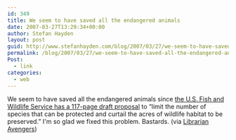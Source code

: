 ```yaml
---
id: 349
title: We seem to have saved all the endangered animals
date: 2007-03-27T13:29:34+00:00
author: Stefan Hayden
layout: post
guid: http://www.stefanhayden.com/blog/2007/03/27/we-seem-to-have-saved-all-the-endangered-animals/
permalink: /blog/2007/03/27/we-seem-to-have-saved-all-the-endangered-animals/
Post:
  - link
categories:
  - web
---
```

<p>We seem to have saved all the endangered animals since <a href="http://www.salon.com/news/feature/2007/03/27/endangered_species/">the U.S. Fish and Wildlife Service has a 117-page draft proposal</a> to “limit the number of species that can be protected and curtail the acres of wildlife habitat to be preserved.” I'm so glad we fixed this problem. Bastards. (via <a href="http://librarianavengers.org/">Librarian Avengers</a>)
</p>
